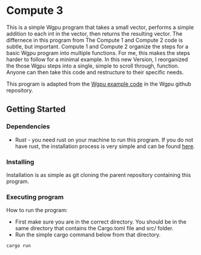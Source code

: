 # Compute 3

This is a simple Wgpu program that takes a small vector, performs a simple addition to each int in the vector, then returns the resulting vector. The differnece in this program from The Compute 1 and Compute 2 code is subtle, but important. Compute 1 and Compute 2 organize the steps for a basic Wgpu program into multiple functions. For me, this makes the steps harder to follow for a minimal example. In this new Version, I reorganized the those Wgpu steps into a single, simple to scroll through, function. Anyone can then take this code and restructure to their specific needs.

This program is adapted from the [Wgpu example code](https://github.com/gfx-rs/wgpu/blob/trunk/examples/src/hello_compute) in the Wgpu github repository. 


## Getting Started

### Dependencies

* Rust - you need rust on your machine to run this program. If you do not have rust, the installation process is very simple and can be found [here](https://www.rust-lang.org/tools/install).

### Installing

Installation is as simple as git cloning the parent repository containing this program.

### Executing program

How to run the program:

* First make sure you are in the correct directory. You should be in the same directory that contains the Cargo.toml file and src/ folder.
* Run the simple cargo command below from that directory.
```
cargo run
```
